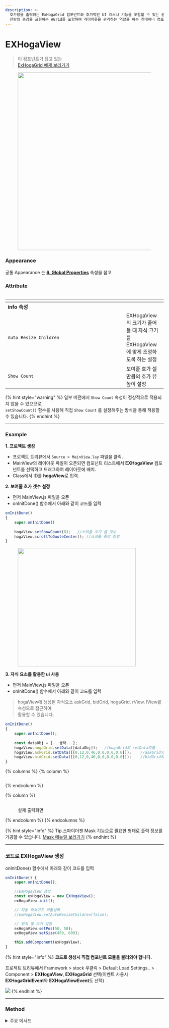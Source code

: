 ```yaml
---
description: >-
  호가창을 출력하는 ExHogaGrid 컴포넌트와 추가적인 UI 요소나 기능을 포함할 수 있는 공간을 제공하는 AView, 매수, 매도호가
  잔량의 증감을 표현하는 AGrid를 포함하여 레이아웃을 관리하는 역할을 하는 컨테이너 컴포넌트
---
```


# EXHogaView

> 이 컴포넌트가 담고 있는\
> [ExHogaGrid 예제 보러가기](exhogagrid.md)

<figure><img src="../../.gitbook/assets/image (79).png" alt="" width="563"><figcaption></figcaption></figure>

### Appearance

공통 Appearance 는 [**6. Global Properties**](https://asoosoft.gitbook.io/guideforspidergen/06-spidergen-editor/04-properties-pane/02-appearence) 속성을 참고

### Attribute

<figure><img src="../../.gitbook/assets/image (80).png" alt=""><figcaption></figcaption></figure>

<table data-header-hidden><thead><tr><th width="361"></th><th></th></tr></thead><tbody><tr><td><strong>info 속성</strong></td><td></td></tr><tr><td><code>Auto Resize Children</code></td><td>EXHogaView의 크기가 줄어들 때 자식 크기를 EXHogaView에 맞게 조정하도록 하는 설정</td></tr><tr><td><code>Show Count</code></td><td>보여줄 호가 셀 만큼의 호가 뷰 높이 설정</td></tr></tbody></table>

{% hint style="warning" %}
일부 버전에서 `Show Count` 속성이 정상적으로 적용되지 않을 수 있으므로, \
`setShowCount()` 함수를 사용해 직접 `Show Count` 를 설정해주는 방식을 통해 적용할 수 있습니다.
{% endhint %}

***

### Example

**1. 프로젝트 생성**

* 프로젝트 트리뷰에서 `Source > MainView.lay` 파일을 클릭.
* MainView의 레이아웃 파일이 오픈되면 컴포넌트 리스트에서 **EXHogaView** 컴포넌트를 선택하고 드래그하여 레이아웃에 배치.
* Class에서 ID를 **hogaView**로 입력.



**2. 보여줄 호가 갯수 설정**

* 먼저 MainView.js 파일을 오픈
* onInitDone() 함수에서 아래와 같이 코드를 입력

```javascript
onInitDone()
{
    super.onInitDone()
    
    hogaView.setShowCount(8);	//보여줄 호가 셀 갯수
    hogaView.scrollToQuoteCenter();	//스크롤 중앙 정렬
}
```

<figure><img src="../../.gitbook/assets/image (61).png" alt="" width="375"><figcaption></figcaption></figure>

**3. 자식 요소를 활용한 ui 사용**

* 먼저 MainView.js 파일을 오픈
* onInitDone() 함수에서 아래와 같이 코드를 입력

> hogaView에 생성된 자식요소 askGrid, bidGrid, hogaGrid, rView, lView를 속성으로 접근하여\
> 활용할 수 있습니다.

```javascript
onInitDone()
{
    super.onInitDone();
    
    const dataObj = {...생략...};
    hogaView.hogaGrid.setData([dataObj]);	//hogaGrid의 setData호출
    hogaView.askGrid.setData([[0,12,0,46,0,0,0,0,0,0]]);	//askGrid의 setData호출
    hogaView.bidGrid.setData([[0,12,0,46,0,0,0,0,0,0]]);	//bidGrid의 setData호출
}
```

{% columns %}
{% column %}
<figure><img src="../../.gitbook/assets/image (88).png" alt=""><figcaption></figcaption></figure>
{% endcolumn %}

{% column %}
<figure><img src="../../.gitbook/assets/image (89).png" alt=""><figcaption><p>실제 출력화면</p></figcaption></figure>
{% endcolumn %}
{% endcolumns %}

{% hint style="info" %}
Tip.스파이더젠 Mask 기능으로 필요한 형태로 출력 정보를 가공할 수 있습니다. [Mask 메뉴얼 보러가기](<../../Guide for SpiderGen/06  SpiderGen Editor/04  Properties Pane/01  Class.md#mask>)
{% endhint %}

***

### 코드로 EXHogaView 생성

onInitDone() 함수에서 아래와 같이 코드를 입력

```javascript
onInitDone() {
    super.onInitDone();

    //EXHogaView 생성
    const exHogaView = new EXHogaView();
    exHogaView.init();

    // 자동 리사이즈 비활성화
    //exHogaView.setAutoResizeChildren(false);

    // 위치 및 크기 설정
    exHogaView.setPos(50, 50);
    exHogaView.setSize(450, 600);

    this.addComponent(exHogaView);
}
```

{% hint style="info" %}
**코드로 생성시 직접 컴포넌트 모듈을 불러와야 합니다.**

프로젝트 트리뷰에서 Framework > stock 우클릭 > Default Load Settings.. > Component > **EXHogaView**, **EXHogaGrid** 선택(이벤트 사용시 **EXHogaGridEvent**와 **EXHogaViewEvent**도 선택)

![](<../../.gitbook/assets/image (72).png>)
{% endhint %}

***

### Method

<details>

<summary>주요 메서드</summary>

1. `updatePosition(pWidth, pHeight)` : 사이즈가 변경될 때 호출되는 함수로, 부모 뷰의 넓이와 높이를 인자로 받아 뷰 컴포넌트의 위치나 사이즈를 갱신합니다
2. `setShowCount(cnt)` : 현재 뷰에서 보여줄 호가의 개수를 지정합니다.
3. `scrollToQuoteCenter()` : 호가가 중간에 위치하도록 스크롤 위치를 변경합니다.
4. `getShowCount()` : 현재 뷰에서 보여줄 호가의 개수를 반환합니다.
5. `setAutoResizeChildren(isAuto)` : 자식들의 위치와 높이를 자동으로 변경할지 여부를 지정합니다.
6. `getAutoResizeChildren()` : 자식들의 위치와 높이 자동 변경 여부를 반환합니다.
7. `onRowCountChange()` : 호가 그리드의 행 개수가 변경될 때 호출되는 함수입니다.

</details>

